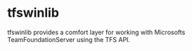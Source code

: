 # tfswinlib
tfswinlib provides a comfort layer for working with Microsofts TeamFoundationServer using the TFS API.
